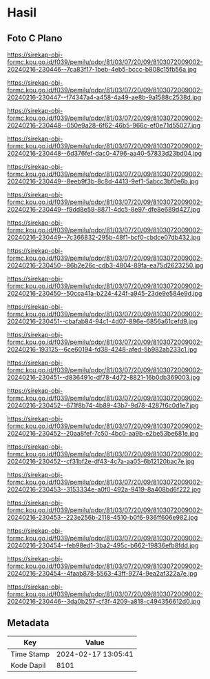# Hasil

## Foto C Plano

https://sirekap-obj-formc.kpu.go.id/f039/pemilu/pdpr/81/03/07/20/09/8103072009002-20240216-230446--7ca83f17-1beb-4eb5-bccc-b808c15fb56a.jpg

https://sirekap-obj-formc.kpu.go.id/f039/pemilu/pdpr/81/03/07/20/09/8103072009002-20240216-230447--f74347a4-a458-4a49-ae8b-9a1588c2538d.jpg

https://sirekap-obj-formc.kpu.go.id/f039/pemilu/pdpr/81/03/07/20/09/8103072009002-20240216-230448--050e9a28-6f62-46b5-966c-ef0e71d55027.jpg

https://sirekap-obj-formc.kpu.go.id/f039/pemilu/pdpr/81/03/07/20/09/8103072009002-20240216-230448--6d376fef-dac0-4796-aa40-57833d23bd04.jpg

https://sirekap-obj-formc.kpu.go.id/f039/pemilu/pdpr/81/03/07/20/09/8103072009002-20240216-230449--8eeb9f3b-8c8d-4413-9ef1-5abcc3bf0e6b.jpg

https://sirekap-obj-formc.kpu.go.id/f039/pemilu/pdpr/81/03/07/20/09/8103072009002-20240216-230449--f9dd8e59-8871-4dc5-8e97-dfe8e689d427.jpg

https://sirekap-obj-formc.kpu.go.id/f039/pemilu/pdpr/81/03/07/20/09/8103072009002-20240216-230449--7c366832-295b-48f1-bcf0-cbdce07db432.jpg

https://sirekap-obj-formc.kpu.go.id/f039/pemilu/pdpr/81/03/07/20/09/8103072009002-20240216-230450--86b2e26c-cdb3-4804-89fa-ea75d2623250.jpg

https://sirekap-obj-formc.kpu.go.id/f039/pemilu/pdpr/81/03/07/20/09/8103072009002-20240216-230450--50cca41a-b224-424f-a945-23de9e584e9d.jpg

https://sirekap-obj-formc.kpu.go.id/f039/pemilu/pdpr/81/03/07/20/09/8103072009002-20240216-230451--cbafab84-94c1-4d07-896e-6856a61cefd9.jpg

https://sirekap-obj-formc.kpu.go.id/f039/pemilu/pdpr/81/03/07/20/09/8103072009002-20240216-193125--6ce60194-fd38-4248-afed-5b982ab233c1.jpg

https://sirekap-obj-formc.kpu.go.id/f039/pemilu/pdpr/81/03/07/20/09/8103072009002-20240216-230451--d836491c-df78-4d72-8821-16b0db369003.jpg

https://sirekap-obj-formc.kpu.go.id/f039/pemilu/pdpr/81/03/07/20/09/8103072009002-20240216-230452--671f8b74-4b89-43b7-9d78-4287f6c0d1e7.jpg

https://sirekap-obj-formc.kpu.go.id/f039/pemilu/pdpr/81/03/07/20/09/8103072009002-20240216-230452--20aa8fef-7c50-4bc0-aa9b-e2be53be681e.jpg

https://sirekap-obj-formc.kpu.go.id/f039/pemilu/pdpr/81/03/07/20/09/8103072009002-20240216-230452--cf31bf2e-df43-4c7a-aa05-6b12120bac7e.jpg

https://sirekap-obj-formc.kpu.go.id/f039/pemilu/pdpr/81/03/07/20/09/8103072009002-20240216-230453--3153334e-a0f0-492a-9419-8a408bd6f222.jpg

https://sirekap-obj-formc.kpu.go.id/f039/pemilu/pdpr/81/03/07/20/09/8103072009002-20240216-230453--223e256b-2118-4510-b0f6-936ff606e982.jpg

https://sirekap-obj-formc.kpu.go.id/f039/pemilu/pdpr/81/03/07/20/09/8103072009002-20240216-230454--feb98ed1-3ba2-495c-b662-19836efb8fdd.jpg

https://sirekap-obj-formc.kpu.go.id/f039/pemilu/pdpr/81/03/07/20/09/8103072009002-20240216-230454--4faab878-5563-43ff-9274-9ea2af322a7e.jpg

https://sirekap-obj-formc.kpu.go.id/f039/pemilu/pdpr/81/03/07/20/09/8103072009002-20240216-230446--3da0b257-cf3f-4209-a818-c494356612d0.jpg


## Metadata

| Key        | Value               |
| ---------- | ------------------- |
| Time Stamp | 2024-02-17 13:05:41 |
| Kode Dapil | 8101                |



